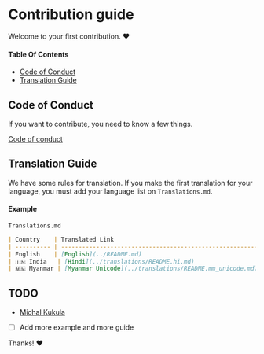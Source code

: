 ﻿# Contribution guide

Welcome to your first contribution. :heart:

#### Table Of Contents

* [Code of Conduct](#code-of-conduct)
* [Translation Guide](#translation-guide)

## Code of Conduct

If you want to contribute, you need to know a few things.

[Code of conduct](CODE_OF_CONDUCT.md)

## Translation Guide

We have some rules for translation. If you make the first translation for your language, you must add your language list on `Translations.md`.

#### Example

`Translations.md`

```markdown
| Country    | Translated Link                                                         |
| ---------- | ----------------------------------------------------------------------- |
| English    | [English](../README.md)                                                 |
| 🇮🇳 India   | [Hindi](../translations/README.hi.md)                                   |
| 🇲🇲 Myanmar | [Myanmar Unicode](../translations/README.mm_unicode.md), Myanmar ZawGyi |
```

## TODO

* [Michal Kukula](https://github.com/michal13171)
* [ ] Add more example and more guide

Thanks! :heart:
